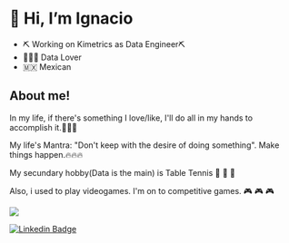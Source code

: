 <h1>👋 Hi, I’m Ignacio</h1>

- ⛏ Working on Kimetrics as Data Engineer⛏ 
- 👨🏾‍💻 Data Lover
- 🇲🇽 Mexican 

<h2>About me!</h2>

In my life, if there's something I love/like, I'll do all in my hands to accomplish it.🥇🥇🥇


My life's Mantra: "Don't keep with the desire of doing something". Make things happen.🔥🔥🔥

My secundary hobby(Data is the main) is Table Tennis 🏓 🏓 🏓 

Also, i used to play videogames. I'm on to competitive games. 🎮 🎮 🎮



![](https://komarev.com/ghpvc/?username=Forever-D14)

[![Linkedin Badge](https://img.shields.io/badge/-LinkedIn-0e76a8?style=flat-square&logo=Linkedin&logoColor=white)](https://www.linkedin.com/in/ignaciodiazromero/)

<!---
Forever-D14/Forever-D14 is a ✨ special ✨ repository because its `README.md` (this file) appears on your GitHub profile.
You can click the Preview link to take a look at your changes.
--->

